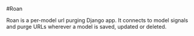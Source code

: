 #Roan

Roan is a per-model url purging Django app. It connects to model signals and purge URLs wherever a model is saved, updated or deleted.

